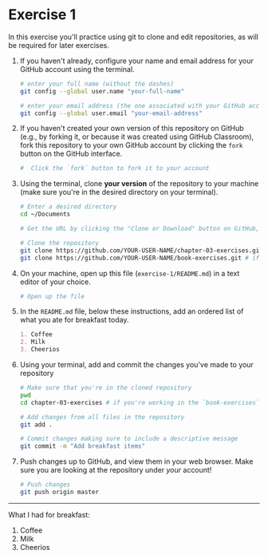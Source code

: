 # Exercise 1
In this exercise you'll practice using git to clone and edit repositories, as will be required for later exercises.

1. If you haven't already, configure your name and email address for your GitHub account using the terminal.

	```bash
	# enter your full name (without the dashes)
	git config --global user.name "your-full-name"

	# enter your email address (the one associated with your GitHub account)
	git config --global user.email "your-email-address"
	```

2. If you haven't created your own version of this repository on GitHub (e.g., by forking it, or because it was created using GitHub Classroom), fork this repository to your own GitHub account by clicking the `fork` button on the GitHub interface.

	```bash
	#  Click the `fork` button to fork it to your account
	```

3. Using the terminal, clone **your version** of the repository to your machine (make sure you're in the desired directory on your terminal).

	```bash
	# Enter a desired directory
	cd ~/Documents

	# Get the URL by clicking the "Clone or Download" button on GitHub, then clicking the clipboard icon

	# Clone the repository
	git clone https://github.com/YOUR-USER-NAME/chapter-03-exercises.git  # if you are just practicing this chapter
    git clone https://github.com/YOUR-USER-NAME/book-exercises.git # if you are working on the repo with all exercises

	```

4. On your machine, open up this file (`exercise-1/README.md`) in a text editor of your choice.

	```bash
	# Open up the file
	```

5. In the `README.md` file, below these instructions, add an ordered list of what you ate for breakfast today.

	```markdown
	1. Coffee
	2. Milk
	3. Cheerios
	```

6. Using your terminal, add and commit the changes you've made to your repository

	```bash
	# Make sure that you're in the cloned repository
	pwd
	cd chapter-03-exercises # if you're working in the `book-exercises` repo, use `cd book-exercises`

	# Add changes from all files in the repository
	git add .

	# Commit changes making sure to include a descriptive message
	git commit -m "Add breakfast items"
	```

7. Push changes up to GitHub, and view them in your web browser. Make sure you are looking at the repository under _your_ account!

	```bash
	# Push changes
	git push origin master
	```

---

What I had for breakfast:

1. Coffee
2. Milk
3. Cheerios